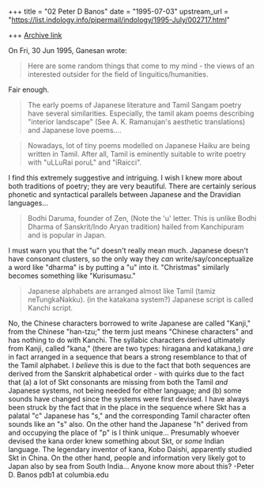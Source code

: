 +++
title = "02 Peter D Banos"
date = "1995-07-03"
upstream_url = "https://list.indology.info/pipermail/indology/1995-July/002717.html"

+++
[Archive link](https://list.indology.info/pipermail/indology/1995-July/002717.html)

On Fri, 30 Jun 1995, Ganesan wrote:

> Here are some random things that come to my mind - the views
> of an interested outsider for the field of linguitics/humanities.

Fair enough.

> The early poems of Japanese literature and Tamil Sangam poetry have several
> similarities. Especially, the tamil akam poems describing "interior landscape"
> (See A. K. Ramanujan's aesthetic translations) and Japanese
> love poems....

> Nowadays, lot of tiny poems modelled on Japanese Haiku are being written
> in Tamil. After all, Tamil is eminently suitable to write poetry
> with "uLLuRai poruL" and "iRaicci".

I find this extremely suggestive and intriguing. I wish I knew more about 
both traditions of poetry; they are very beautiful. There are certainly 
serious phonetic and syntactical parallels between Japanese and the 
Dravidian languages...

> Bodhi Daruma, founder of Zen,  (Note the 'u' letter. This is unlike 
> Bodhi Dharma of Sanskrit/Indo Aryan tradition) hailed from Kanchipuram
> and is popular in Japan. 

I must warn you that the "u" doesn't really mean much. Japanese doesn't 
have consonant clusters, so the only way they _can_ 
write/say/conceptualize a word like "dharma" is by putting a "u" into it. 
"Christmas" similarly becomes something like "Kurisumasu."

> Japanese alphabets are arranged almost like Tamil (tamiz neTungkaNakku).
> (in the katakana system?) Japanese script is called Kanchi script.

No, the Chinese characters borrowed to write Japanese are called "Kanji," 
from the Chinese "han-tzu;" the term just means "Chinese characters" and 
has nothing to do with Kanchi.
The syllabic characters derived ultimately from Kanji, called "kana," 
(there are two types: hiragana and katakana,)
_are_ in fact arranged in a sequence that bears a strong resemblance to 
that of the Tamil alphabet. I _believe_ this is due to the fact that both 
sequences are derived from the Sanskrit alphabetical order - with quirks 
due to the fact that (a) a lot of Skt consonants are missing from 
both the Tamil _and_ Japanese systems, not being needed for either 
language; and (b) some sounds have changed since the systems were first 
devised. I have always been struck by the fact that in the place in the 
sequence where Skt has a palatal "c" Japanese has "s," and the 
corresponding Tamil character often sounds like an "s" also. On the other 
hand the Japanese "h" derived from and occupying the place of "p" is I think 
unique...
Presumably whoever devised the kana order knew something about Skt, or 
_some_ Indian language. The legendary inventor of kana, Kobo Daishi, 
apparently studied Skt in China. On the other hand, people and 
information very likely got to Japan also by sea from South India... 
Anyone know more about this?
						-Peter D. Banos
						pdb1 at columbia.edu





